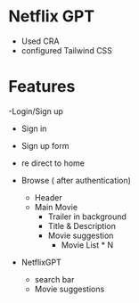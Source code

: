 # Netflix GPT

- Used CRA
- configured Tailwind CSS

# Features

-Login/Sign up

- Sign in
- Sign up form
- re direct to home

- Browse ( after authentication)
  - Header
  - Main Movie
    - Trailer in background
    - Title & Description
    - Movie suggestion
      - Movie List \* N
- NetflixGPT
  - search bar
  - Movie suggestions
